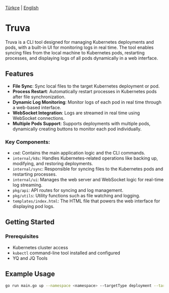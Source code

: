 [Türkçe](./README.tr.md) | [English](./README.md)

# Truva

Truva is a CLI tool designed for managing Kubernetes deployments and pods, with a built-in UI for monitoring logs in real time. The tool enables syncing files from the local machine to Kubernetes pods, restarting processes, and displaying logs of all pods dynamically in a web interface.

## Features

- **File Sync**: Sync local files to the target Kubernetes deployment or pod.
- **Process Restart**: Automatically restart processes in Kubernetes pods after file synchronization.
- **Dynamic Log Monitoring**: Monitor logs of each pod in real time through a web-based interface.
- **WebSocket Integration**: Logs are streamed in real time using WebSocket connections.
- **Multiple Pods Support**: Supports deployments with multiple pods, dynamically creating buttons to monitor each pod individually.

### Key Components:

- `cmd`: Contains the main application logic and the CLI commands.
- `internal/k8s`: Handles Kubernetes-related operations like backing up, modifying, and restoring deployments.
- `internal/sync`: Responsible for syncing files to the Kubernetes pods and restarting processes.
- `internal/ui`: Manages the web server and WebSocket logic for real-time log streaming.
- `pkg/api`: API routes for syncing and log management.
- `pkg/utils`: Utility functions such as file watching and logging.
- `templates/index.html`: The HTML file that powers the web interface for displaying pod logs.

## Getting Started

### Prerequisites

- Kubernetes cluster access
- `kubectl` command-line tool installed and configured
- YQ and JQ Tools

## Example Usage

```bash
go run main.go up --namespace <namespace> --targetType deployment --targetName <deployment-name> --localPath <path-to-local-files> --containerPath <container-path-in-pod>
```